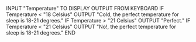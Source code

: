 INPUT "Temperature" TO DISPLAY
OUTPUT FROM KEYBOARD
IF Temperature < "18 Celsius" OUTPUT "Cold, the perfect temperature for sleep is 18-21 degrees."
IF Temperature > "21 Celsius" OUTPUT "Perfect."
IF Temperature < "21 Celsius" OUTPUT "No!, the perfect temperature for sleep is 18-21 degrees."
END
